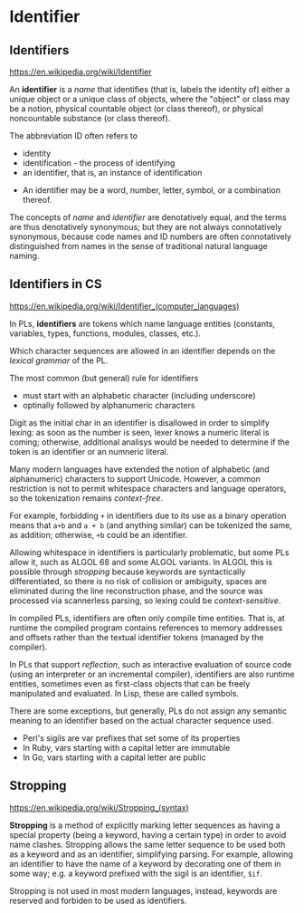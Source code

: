 # Identifier

## Identifiers

https://en.wikipedia.org/wiki/Identifier

An **identifier** is a *name* that identifies 
(that is, labels the identity of) 
either a unique object or a unique class of objects, 
where the "object" or class may be a notion, 
physical countable object (or class thereof), 
or physical noncountable substance (or class thereof). 

The abbreviation ID often refers to
- identity
- identification - the process of identifying
- an identifier, that is, an instance of identification

* An identifier may be a word, number, letter, symbol, or a combination thereof.

The concepts of *name* and *identifier* are denotatively equal, and the terms are thus denotatively synonymous; but they are not always connotatively synonymous, because code names and ID numbers are often connotatively distinguished from names in the sense of traditional natural language naming.

## Identifiers in CS

https://en.wikipedia.org/wiki/Identifier_(computer_languages)

In PLs, **identifiers** are tokens which name language entities (constants, variables, types, functions, modules, classes, etc.).

Which character sequences are allowed in an identifier depends on the *lexical grammar* of the PL.

The most common (but general) rule for identifiers
- must start with an alphabetic character (including underscore)
- optinally followed by alphanumeric characters


Digit as the initial char in an identifier is disallowed in order to simplify lexing: as soon as the number is seen, lexer knows a numeric literal is coming; otherwise, additional analisys would be needed to determine if the token is an identifier or an numneric literal.

Many modern languages have extended the notion of alphabetic (and alphanumeric) characters to support Unicode. However, a common restriction is not to permit whitespace characters and language operators, so the tokenization remains *context-free*.

For example, forbidding `+` in identifiers due to its use as a binary operation means that `a+b` and `a + b` (and anything similar) can be tokenized the same, as addition; otherwise, `+b` could be an identifier.

Allowing whitespace in identifiers is particularly problematic, but some PLs allow it, such as ALGOL 68 and some ALGOL variants. In ALGOL this is possible through *stropping* because keywords are syntactically differentiated, so there is no risk of collision or ambiguity, spaces are eliminated during the line reconstruction phase, and the source was processed via scannerless parsing, so lexing could be *context-sensitive*.

In compiled PLs, identifiers are often only compile time entities. That is, at runtime the compiled program contains references to memory addresses and offsets rather than the textual identifier tokens (managed by the compiler).

In PLs that support *reflection*, such as interactive evaluation of source code (using an interpreter or an incremental compiler), identifiers are also runtime entities, sometimes even as first-class objects that can be freely manipulated and evaluated. In Lisp, these are called symbols.

There are some exceptions, but generally, PLs do not assign any semantic meaning to an identifier based on the actual character sequence used.
- Perl's sigils are var prefixes that set some of its properties
- In Ruby, vars starting with a capital letter are immutable
- In Go, vars starting with a capital letter are public




## Stropping

https://en.wikipedia.org/wiki/Stropping_(syntax)

**Stropping** is a method of explicitly marking letter sequences as having a special property (being a keyword, having a certain type) in order to avoid name clashes. Stropping allows the same letter sequence to be used both as a keyword and as an identifier, simplifying parsing. For example, allowing an identifier to have the name of a keyword by decorating one of them in some way; e.g. a keyword prefixed with the sigil is an identifier, `$if`.

Stropping is not used in most modern languages, instead, keywords are reserved and forbiden to be used as identifiers.
